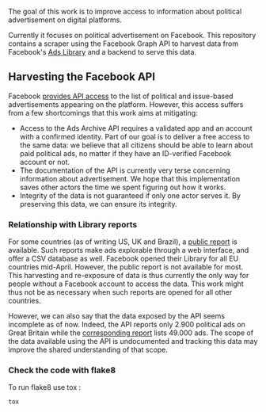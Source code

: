 The goal of this work is to improve access to information about political advertisement on digital platforms.

Currently it focuses on political advertisement on Facebook. This repository contains a scraper using the Facebook Graph API to harvest data from Facebook's [Ads Library](https://www.facebook.com/ads/library/) and a backend to serve this data.

## Harvesting the Facebook API

Facebook [provides API access](https://www.facebook.com/ads/library/api) to the list of political and issue-based advertisements appearing on the platform. However, this access suffers from a few shortcomings that this work aims at mitigating:
* Access to the Ads Archive API requires a validated app and an account with a confirmed identity. Part of our goal is to deliver a free access to the same data: we believe that all citizens should be able to learn about paid political ads, no matter if they have an ID-verified Facebook account or not.
* The documentation of the API is currently very terse concerning information about advertisement. We hope that this implementation saves other actors the time we spent figuring out how it works.
* Integrity of the data is not guaranteed if only one actor serves it. By preserving this data, we can ensure its integrity.

### Relationship with Library reports

For some countries (as of writing US, UK and Brazil), a [public report](https://www.facebook.com/ads/library/report/?source=archive-landing-page&country=GB) is available. Such reports make ads explorable through a web interface, and offer a CSV database as well. Facebook opened their Library for all EU countries mid-April. However, the public report is not available for most. This harvesting and re-exposure of data is thus currently the only way for people without a Facebook account to access the data. This work might thus not be as necessary when such reports are opened for all other countries.

However, we can also say that the data exposed by the API seems incomplete as of now. Indeed, the API reports only 2.900 political ads on Great Britain while the [corresponding report](https://www.facebook.com/ads/library/report/?source=archive-landing-page&country=GB) lists 49.000 ads. The scope of the data available using the API is undocumented and tracking this data may improve the shared understanding of that scope.

### Check the code with flake8

To run flake8 use tox :

```sh
tox
```
